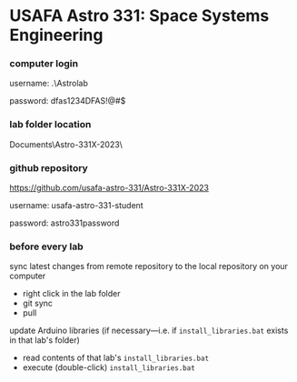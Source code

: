 # USAFA Astro 331: Space Systems Engineering



### computer login

username: .\Astrolab

password: dfas1234DFAS!@#$



### lab folder location

Documents\Astro-331X-2023\



### github repository

https://github.com/usafa-astro-331/Astro-331X-2023

username: usafa-astro-331-student

password: astro331password



### before every lab

sync latest changes from remote repository to the local repository on your computer

- right click in the lab folder
- git sync
- pull



update Arduino libraries (if necessary—i.e. if `install_libraries.bat` exists in that lab's folder)

- read contents of that lab's `install_libraries.bat`
- execute (double-click) `install_libraries.bat`
